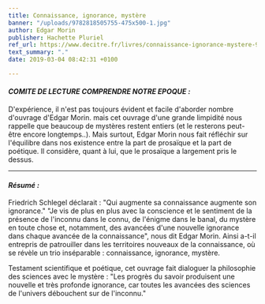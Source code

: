 ```yaml
---
title: Connaissance, ignorance, mystère
banner: "/uploads/9782818505755-475x500-1.jpg"
author: Edgar Morin
publisher: Hachette Pluriel
ref_url: https://www.decitre.fr/livres/connaissance-ignorance-mystere-9782818505755.html
text_summary: "."
date: 2019-03-04 08:42:31 +0100

---
```

#### **_COMITE DE LECTURE COMPRENDRE NOTRE EPOQUE :_**

D'expérience, il n'est pas toujours évident et facile d'aborder nombre d'ouvrage d'Edgar Morin. mais cet ouvrage d'une grande limpidité nous rappelle que beaucoup de mystères restent entiers (et le resterons peut-être encore longtemps..). Mais surtout, Edgar Morin nous fait réfléchir sur l'équilibre dans nos existence entre la part de prosaïque et la part de poétique. Il considère, quant à lui, que le prosaïque a largement pris le dessus.

***

#### **_Résumé :_**

Friedrich Schlegel déclarait : "Qui augmente sa connaissance augmente son ignorance." "Je vis de plus en plus avec la conscience et le sentiment de la présence de l'inconnu dans le connu, de l'énigme dans le banal, du mystère en toute chose et, notamment, des avancées d'une nouvelle ignorance dans chaque avancée de la connaissance", nous dit Edgar Morin. Ainsi a-t-il entrepris de patrouiller dans les territoires nouveaux de la connaissance, où se révèle un trio inséparable : connaissance, ignorance, mystère.

Testament scientifique et poétique, cet ouvrage fait dialoguer la philosophie des sciences avec le mystère : "Les progrès du savoir produisent une nouvelle et très profonde ignorance, car toutes les avancées des sciences de l'univers débouchent sur de l'inconnu."